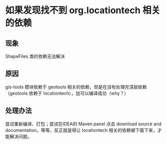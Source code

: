 # 如果发现找不到 org.locationtech 相关的依赖

## 现象

ShapeFiles 类的依赖无法解决

## 原因

gis-tools 模块依赖于 geotools 相关的依赖，但是在没有处理完深层依赖（geotools 依赖于 locationtech），加可以编译成功（why？）
## 处理办法
尝试重新编译、打包；尝试在IDEA的 Maven panel 点击 download source and documentation。等等，反正就是得让 locationtech 相关的依赖被下载下来，才能解决问题。
